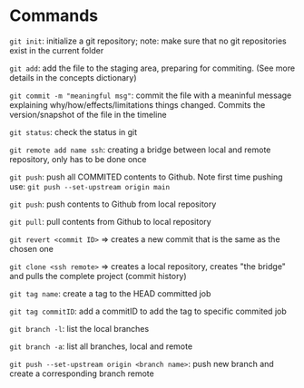 # Commands

`git init`: initialize a git repository; note: make sure that no git repositories exist in the current folder

`git add`: add the file to the staging area, preparing for commiting. (See more details in the concepts dictionary)

`git commit -m "meaningful msg"`: commit the file with a meaninful message explaining why/how/effects/limitations things changed. Commits the version/snapshot of the file in the timeline 

`git status`: check the status in git 

`git remote add name ssh`: creating a bridge between local and remote repository, only has to be done once

`git push`: push all COMMITED contents to Github. Note first time pushing use: `git push --set-upstream origin main`

`git push`: push contents to Github from local repository

`git pull`: pull contents from Github to local repository 

`git revert <commit ID>` => creates a new commit that is the same as the chosen one

`git clone <ssh remote>` => creates a local repository, creates "the bridge" and pulls the complete project (commit history)

`git tag name`: create a tag to the HEAD committed job

`git tag commitID`: add a commitID to add the tag to specific commited job

`git branch -l`: list the local branches

`git branch -a`: list all branches, local and remote

`git push --set-upstream origin <branch name>`: push new branch and create a corresponding branch remote
